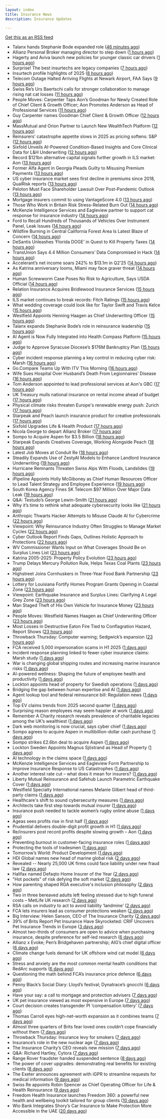 ```yaml
---
layout: index
title: Insurance News
description: Insurance Updates

---
```


[Get this as an RSS feed](/insurance.rss)

<!-- news_marker starts -->
- Talanx hands Stephanie Bode expanded role ([46 minutes ago](https://www.insurancebusinessmag.com/uk/news/breaking-news/talanx-hands-stephanie-bode-expanded-role-547793.aspx))
- Allianz Personal Broker managing director to step down ([1 hours ago](https://www.insurancebusinessmag.com/uk/news/breaking-news/allianz-personal-broker-managing-director-to-step-down-547792.aspx))
- Hagerty and Aviva launch new policies for younger classic car drivers ([1 hours ago](https://www.insurancebusinessmag.com/uk/news/breaking-news/hagerty-and-aviva-launch-new-policies-for-younger-classic-car-drivers-547789.aspx))
- Surprise! The best insurtechs are legacy companies ([7 hours ago](https://www.dig-in.com/opinion/the-best-insurtechs-are-legacy-companies))
- Insurtech profile highlights of 2025 ([8 hours ago](https://www.dig-in.com/list/insurtech-profile-highlights-of-2025))
- Telecom Outage Halted Arriving Flights at Newark Airport, FAA Says ([9 hours ago](https://www.insurancejournal.com/news/east/2025/08/28/837387.htm))
- Swiss Re’s Urs Baertschi calls for stronger collaboration to manage rising nat cat losses ([11 hours ago](https://www.reinsurancene.ws/urs-baertschi-swiss-re-calls-for-stronger-collaboration-to-manage-rising-nat-cat-losses/))
- People Moves: Carpenter Taps Aon’s Goodman for Newly Created Role of Chief Client & Growth Officer; Aon Promotes Anderson as Head of Professional Services ([11 hours ago](https://www.insurancejournal.com/news/international/2025/08/28/837357.htm))
- Guy Carpenter names Goodman Chief Client & Growth Officer ([12 hours ago](https://www.reinsurancene.ws/guy-carpenter-names-goodman-chief-client-growth-officer/))
- MassMutual and Orion Partner to Launch New WealthTech Platform ([12 hours ago](https://www.insurtechinsights.com/massmutual-and-orion-partner-to-launch-new-wealthtech-platform/))
- Reinsurers’ catastrophe appetite slows in 2025 as pricing softens: S&P ([12 hours ago](https://www.reinsurancene.ws/reinsurers-catastrophe-appetite-slows-in-2025-as-pricing-softens-sp/))
- Sixfold Unveils AI-Powered Condition-Based Insights and Core Clinical Data for L&H Underwriting ([12 hours ago](https://www.insurtechinsights.com/sixfold-unveils-ai-powered-condition-based-insights-and-core-clinical-data-for-lh-underwriting/))
- Record $121bn alternative capital signals further growth in ILS market: Aon ([13 hours ago](https://www.reinsurancene.ws/record-121bn-alternative-capital-signals-further-growth-in-ils-market-aon/))
- Former Alfa Agent in Georgia Pleads Guilty to Misusing Premium Payments ([13 hours ago](https://www.insurancejournal.com/news/southeast/2025/08/28/837330.htm))
- US cyber insurance market sees first decline in premiums since 2018, QualRisk reports ([13 hours ago](https://www.reinsurancene.ws/us-cyber-insurance-market-sees-first-decline-in-premiums-since-2018-qualrisk-reports/))
- Peloton Must Face Shareholder Lawsuit Over Post-Pandemic Outlook ([13 hours ago](https://www.insurancejournal.com/news/national/2025/08/28/837327.htm))
- Mortgage insurers commit to using VantageScore 4.0 ([13 hours ago](https://www.dig-in.com/news/mortgage-insurers-commit-to-using-vantagescore-4-0))
- Those Who Work in Britain Risk Stress-Related Burn Out ([14 hours ago](https://insurance-edge.net/2025/08/28/those-who-work-in-britain-risk-stress-related-burn-out/))
- McKenzie Intelligence Services and Eagleview partner to support cat response for insurance industry ([14 hours ago](https://www.reinsurancene.ws/mckenzie-intelligence-services-and-eagleview-partner-to-support-cat-response-for-insurance-industry/))
- Ford to Recall Hundreds of Thousands of Vehicles Over Instrument Panel, Leak Issues ([14 hours ago](https://www.insurancejournal.com/news/national/2025/08/28/837321.htm))
- Wildfire Burning in Central California Forest Area Is Latest Blaze of Concern ([14 hours ago](https://www.insurancejournal.com/news/west/2025/08/28/837323.htm))
- DeSantis Unleashes ‘Florida DOGE’ in Quest to Kill Property Taxes ([14 hours ago](https://www.insurancejournal.com/news/southeast/2025/08/28/837313.htm))
- TransUnion Says 4.4 Million Consumers’ Data Compromised in Hack ([14 hours ago](https://www.insurancejournal.com/news/national/2025/08/28/837314.htm))
- Accelerant’s net income soars 242% to $13.1m in Q2’25 ([14 hours ago](https://www.reinsurancene.ws/accelerants-net-income-soars-242-to-13-1m-in-q225/))
- As Katrina anniversary looms, Miami may face graver threat ([14 hours ago](https://www.dig-in.com/news/analyzing-miamis-hurricane-risk-two-decades-after-katrina))
- Human Screwworm Case Poses No Risk to Agriculture, Says USDA Official ([14 hours ago](https://www.insurancejournal.com/news/east/2025/08/28/837310.htm))
- Relation Insurance Acquires Bridlewood Insurance Services ([15 hours ago](https://www.insurtechinsights.com/relation-insurance-acquires-bridlewood-insurance-services/))
- ILS market continues to break records: Fitch Ratings ([15 hours ago](https://www.reinsurancene.ws/ils-market-continues-to-break-records-fitch-ratings/))
- What wedding coverage could look like for Taylor Swift and Travis Kelce ([15 hours ago](https://www.insurancebusinessmag.com/uk/news/breaking-news/what-wedding-coverage-could-look-like-for-taylor-swift-and-travis-kelce-547745.aspx))
- Westfield Appoints Henning Haagen as Chief Underwriting Officer ([15 hours ago](https://www.insurtechinsights.com/westfield-appoints-henning-haagen-as-chief-underwriting-officer/))
- Talanx expands Stephanie Bode’s role in reinsurance leadership ([15 hours ago](https://www.reinsurancene.ws/talanx-expands-stephanie-bodes-role-in-reinsurance-leadership/))
- AI Agent is Now Fully Integrated into Health Compass Platform ([15 hours ago](https://insurance-edge.net/2025/08/28/ai-agent-is-now-fully-integrated-into-health-compass-platform/))
- Judge to Approve Syracuse Diocese’s $176M Bankruptcy Plan ([15 hours ago](https://www.insurancejournal.com/news/east/2025/08/28/837300.htm))
- Cyber incident response planning a key control in reducing cyber risk: Marsh ([16 hours ago](https://www.reinsurancene.ws/cyber-incident-response-planning-a-key-control-in-reducing-cyber-risk-marsh/))
- Go.Compare Teams Up With ITV This Morning ([16 hours ago](https://insurance-edge.net/2025/08/28/go-compare-teams-up-with-itv-this-morning/))
- Wife Sues Hospital Over Husband’s Death From Legionnaires’ Disease ([16 hours ago](https://www.insurancejournal.com/news/east/2025/08/28/837296.htm))
- Tom Anderson appointed to lead professional services at Aon's GBC ([17 hours ago](https://www.insurancebusinessmag.com/uk/news/breaking-news/tom-anderson-appointed-to-lead-professional-services-at-aons-gbc-547696.aspx))
- UK Treasury mulls national insurance on rental income ahead of budget ([17 hours ago](https://www.insurancebusinessmag.com/uk/news/breaking-news/uk-treasury-mulls-national-insurance-on-rental-income-ahead-of-budget-547679.aspx))
- Physical climate risks threaten Europe's renewable energy push: Zurich ([17 hours ago](https://www.insurancebusinessmag.com/uk/news/breaking-news/physical-climate-risks-threaten-europes-renewable-energy-push-zurich-547683.aspx))
- Starpeak and Peach launch insurance product for creative professionals ([17 hours ago](https://www.insurancebusinessmag.com/uk/news/breaking-news/starpeak-and-peach-launch-insurance-product-for-creative-professionals-547685.aspx))
- Sixfold Upgrades Life & Health Product ([17 hours ago](https://insurance-edge.net/2025/08/28/sixfold-upgrades-life-health-product/))
- Nicola George to depart Allianz Broker ([17 hours ago](https://www.postonline.co.uk/broker/7958923/nicola-george-to-depart-allianz-broker))
- Sompo to Acquire Aspen for $3.5 Billion ([18 hours ago](https://www.insurtechinsights.com/sompo-to-acquire-aspen-for-3-5-billion/))
- Starpeak Expands Creatives Coverage, Working Alongside Peach ([18 hours ago](https://insurance-edge.net/2025/08/28/starpeak-expands-creatives-coverage-working-alongside-peach/))
- Latest Job Moves at Conduit Re ([18 hours ago](https://insurance-edge.net/2025/08/28/latest-job-moves-at-conduit-re/))
- Steadily Expands Use of ZestyAI Models to Enhance Landlord Insurance Underwriting ([19 hours ago](https://www.insurtechinsights.com/steadily-expands-use-of-zestyai-models-to-enhance-landlord-insurance-underwriting/))
- Hurricane Remnants Threaten Swiss Alps With Floods, Landslides ([19 hours ago](https://www.insurancejournal.com/news/international/2025/08/28/837291.htm))
- iPipeline Appoints Holly McGiboney as Chief Human Resources Officer to Lead Talent Strategy and Employee Experience ([19 hours ago](https://www.insurtechinsights.com/ipipeline-appoints-holly-mcgiboney-as-chief-human-resources-officer-to-lead-talent-strategy-and-employee-experience/))
- South Korea Agency Fines SK Telecom $97 Million Over Major Data Leak ([19 hours ago](https://www.insurancejournal.com/news/international/2025/08/28/837284.htm))
- Q&A: Testudo’s George Lewin-Smith ([21 hours ago](https://www.postonline.co.uk/technology/7958076/qa-testudo%E2%80%99s-george-lewin-smith))
- Why it’s time to rethink what adequate cybersecurity looks like ([21 hours ago](https://www.postonline.co.uk/commercial/7958910/why-it%E2%80%99s-time-to-rethink-what-adequate-cybersecurity-looks-like))
- Anthropic Thwarts Hacker Attempts to Misuse Claude AI for Cybercrime ([22 hours ago](https://www.insurancejournal.com/news/national/2025/08/28/837262.htm))
- Viewpoint: Why Reinsurance Industry Often Struggles to Manage Market Cycles ([22 hours ago](https://www.insurancejournal.com/news/international/2025/08/28/837253.htm))
- Cyber Outlook Report Finds Gaps, Outlines Holistic Approach to Protections ([22 hours ago](https://www.insurancejournal.com/news/national/2025/08/28/837259.htm))
- WV Commissioner Wants Input on What Coverages Should Be on Surplus Lines List ([23 hours ago](https://www.insurancejournal.com/news/southeast/2025/08/28/837177.htm))
- Katrina 2005-2025: Property Policy Evolution ([23 hours ago](https://www.insurancejournal.com/news/national/2025/08/28/837235.htm))
- Trump Delays Mercury Pollution Rule, Helps Texas Coal Plants ([23 hours ago](https://www.insurancejournal.com/news/southcentral/2025/08/28/837221.htm))
- Highstreet Joins Cornhuskers in Three-Year Food Bank Partnership ([23 hours ago](https://www.insurancejournal.com/news/midwest/2025/08/28/837218.htm))
- Lottery for Louisiana Fortify Homes Program Grants Opening in Coastal Zone ([23 hours ago](https://www.insurancejournal.com/news/southcentral/2025/08/28/837215.htm))
- Viewpoint: Earthquake Insurance and Surplus Lines: Clarifying A Legal Grey Zone ([23 hours ago](https://www.insurancejournal.com/news/west/2025/08/28/837082.htm))
- Man Staged Theft of His Own Vehicle for Insurance Money ([23 hours ago](https://www.insurancejournal.com/news/east/2025/08/28/837232.htm))
- People Moves: Westfield Names Haagen as Chief Underwriting Officer ([23 hours ago](https://www.insurancejournal.com/news/midwest/2025/08/28/837211.htm))
- Most Losses in Destructive Eaton Fire Tied to Conflagration Hazard, Report Shows ([23 hours ago](https://www.insurancejournal.com/news/west/2025/08/28/837089.htm))
- Throwback Thursday: Computer warning; Sedgwick’s expansion ([23 hours ago](https://www.postonline.co.uk/technology/7956763/throwback-thursday-computer-warning-sedgwick%E2%80%99s-expansion))
- FCA received 5,000 impersonation scams in H1 2025 ([1 days ago](https://www.insurancebusinessmag.com/uk/news/breaking-news/fca-received-5000-impersonation-scams-in-h1-2025-547649.aspx))
- Incident response planning linked to fewer cyber insurance claims: Marsh study ([1 days ago](https://www.insurancebusinessmag.com/uk/news/cyber/incident-response-planning-linked-to-fewer-cyber-insurance-claims-marsh-study-547641.aspx))
- War is changing global shipping routes and increasing marine insurance risks ([1 days ago](https://www.insurancebusinessmag.com/uk/news/marine/war-is-changing-global-shipping-routes-and-increasing-marine-insurance-risks-547774.aspx))
- AI-powered wellness: Shaping the future of employee health and productivity ([1 days ago](https://www.dig-in.com/opinion/ai-powered-wellness-shaping-the-future-of-employee-health-and-productivity))
- Lockton appoints head of property for Swedish operations ([1 days ago](https://www.insurancebusinessmag.com/uk/news/breaking-news/lockton-appoints-head-of-property-for-swedish-operations-547635.aspx))
- Bridging the gap between human expertise and AI ([1 days ago](https://www.dig-in.com/opinion/bridging-the-gap-between-human-expertise-and-ai))
- Agent lookup tool and federal reinsurance bill: Regulation news ([1 days ago](https://www.dig-in.com/list/agent-lookup-tool-federal-reinsurance-bill-regulation-news))
- Top EV claims trends from 2025 second quarter ([1 days ago](https://www.dig-in.com/list/top-ev-claims-trends-from-q2-2025))
- Surprising reason employees may seem happier at work ([1 days ago](https://www.insurancebusinessmag.com/uk/business-strategy/surprising-reason-employees-may-seem-happier-at-work-547610.aspx))
- Remember A Charity research reveals prevalence of charitable legacies among the UK’s wealthiest ([1 days ago](https://ifamagazine.com/remember-a-charity-research-reveals-prevalence-of-charitable-legacies-among-the-uks-wealthiest/))
- Dark web monitoring is now crucial, says cyber chief ([1 days ago](https://www.insurancebusinessmag.com/uk/news/breaking-news/dark-web-monitoring-is-now-crucial-says-cyber-chief-547676.aspx))
- Sompo agrees to acquire Aspen in multibillion-dollar cash purchase ([1 days ago](https://www.insurancebusinessmag.com/uk/news/breaking-news/sompo-agrees-to-acquire-aspen-in-multibilliondollar-cash-purchase-547583.aspx))
- Sompo strikes £2.6bn deal to acquire Aspen ([1 days ago](https://www.postonline.co.uk/commercial/7958922/sompo-strikes-%C2%A326bn-deal-to-acquire-aspen))
- Lockton Sweden Appoints Magnus Sjöstrand as Head of Property ([1 days ago](https://www.insurtechinsights.com/lockton-sweden-appoints-magnus-sjostrand-as-head-of-property/))
- AI technology in the claims space ([1 days ago](https://www.dig-in.com/podcast/ai-technology-in-the-claims-space))
- McKenzie Intelligence Services and Eagleview Form Partnership to Improve Insurance Response to US Catastrophes ([1 days ago](https://www.insurtechinsights.com/mckenzie-intelligence-services-and-eagleview-form-partnership-to-improve-insurance-response-to-us-catastrophes/))
- Another interest rate cut – what does it mean for insurers? ([1 days ago](https://www.insurancebusinessmag.com/uk/news/breaking-news/another-interest-rate-cut--what-does-it-mean-for-insurers-547675.aspx))
- Liberty Mutual Reinsurance and Safehub Launch Parametric Earthquake Cover ([1 days ago](https://www.insurtechinsights.com/liberty-mutual-reinsurance-and-safehub-launch-parametric-earthquake-cover/))
- Westfield Specialty International names Melanie Gilbert head of third-party claims ([1 days ago](https://www.insurancebusinessmag.com/uk/news/breaking-news/westfield-specialty-international-names-melanie-gilbert-head-of-thirdparty-claims-547553.aspx))
- Healthcare's shift to sound cybersecurity measures ([1 days ago](https://www.dig-in.com/advisers/opinion/healthcares-shift-to-sound-cybersecurity-measures))
- Architects take first step towards mutual insurer ([1 days ago](https://www.postonline.co.uk/commercial/7958921/architects-take-first-step-towards-mutual-insurer))
- Insurance push needed to tackle women’s rugby online abuse ([1 days ago](https://www.postonline.co.uk/commercial/7958920/insurance-push-needed-to-tackle-female-rugby-online-abuse))
- Ageas sees profits rise in first half ([1 days ago](https://www.insurancebusinessmag.com/uk/news/breaking-news/ageas-sees-profits-rise-in-first-half-547530.aspx))
- Prudential delivers double-digit profit growth in H1 ([1 days ago](https://www.insurancebusinessmag.com/uk/news/breaking-news/prudential-delivers-doubledigit-profit-growth-in-h1-547527.aspx))
- Re/insurers post record profits despite slowing growth – Aon ([1 days ago](https://www.insurancebusinessmag.com/uk/news/breaking-news/reinsurers-post-record-profits-despite-slowing-growth--aon-547520.aspx))
- Preventing burnout in customer-facing insurance roles ([1 days ago](https://www.postonline.co.uk/technology/7958034/preventing-burnout-in-customer-facing-insurance-roles))
- Protecting the tools of tradesmen ([1 days ago](https://www.postonline.co.uk/commercial/7958124/protecting-the-tools-of-tradesmen))
- Tomorrow’s World: Product Development ([1 days ago](https://www.postonline.co.uk/personal/7958157/tomorrow%E2%80%99s-world-product-development))
- HDI Global names new head of marine global risk ([2 days ago](https://www.insurancebusinessmag.com/uk/news/breaking-news/hdi-global-names-new-head-of-marine-global-risk-547484.aspx))
- Revealed -- Nearly 25,000 UK firms could face liability under new fraud law ([2 days ago](https://www.insurancebusinessmag.com/uk/news/breaking-news/revealed--nearly-25000-uk-firms-could-face-liability-under-new-fraud-law-547481.aspx))
- Halifax named Defaqto Home Insurer of the Year ([2 days ago](https://www.insurancebusinessmag.com/uk/news/breaking-news/halifax-named-defaqto-home-insurer-of-the-year-547480.aspx))
- "Hot pockets" of risk defying the soft market ([2 days ago](https://www.insurancebusinessmag.com/uk/news/breaking-news/hot-pockets-of-risk-defying-the-soft-market-547518.aspx))
- How parenting shaped RGA executive's inclusion philosophy ([2 days ago](https://www.insurancebusinessmag.com/uk/news/breaking-news/how-parenting-shaped-rga-executives-inclusion-philosophy-547435.aspx))
- Two in three bereaved adults left feeling stressed due to high funeral costs – MetLife UK research ([2 days ago](https://ifamagazine.com/two-in-three-bereaved-adults-left-feeling-stressed-due-to-high-funeral-costs-metlife-uk-research/))
- RSA calls on industry to act to avoid liability ‘landmine’ ([2 days ago](https://www.postonline.co.uk/commercial/7958918/rsa-calls-on-industry-to-act-to-avoid-liability-%E2%80%98landmine%E2%80%99))
- FCA lets insurers lead as consumer protections weaken ([2 days ago](https://www.postonline.co.uk/personal/7958255/fca-lets-insurers-lead-as-consumer-protections-weaken))
- Big Interview: Helen Sanson, CEO of The Insurance Charity ([2 days ago](https://www.postonline.co.uk/people/7958165/big-interview-helen-sanson-ceo-of-the-insurance-charity))
- 39% of Brits Report Pet Insurance Have Skyrocketed: CRIF Uncovers Pet Insurance Trends in Europe ([3 days ago](https://thefintechtimes.com/39-of-brits-report-pet-insurance-have-skyrocketed-crif-uncovers-pet-insurance-trends-in-europe/))
- Almost two-thirds of consumers are open to advice when purchasing insurance, despite preference for self-led research ([6 days ago](https://ifamagazine.com/almost-two-thirds-of-consumers-are-open-to-advice-when-purchasing-insurance-despite-preference-for-self-led-research/))
- Allianz x Evoke; Pen’s Bridgehaven partnership; AIG’s chief digital officer ([6 days ago](https://www.postonline.co.uk/news/7958917/allianz-x-evoke-pen%E2%80%99s-bridgehaven-partnership-aig%E2%80%99s-chief-digital-officer))
- Climate change fuels demand for UK offshore wind cat model ([6 days ago](https://www.postonline.co.uk/commercial/7958315/climate-change-fuels-demand-for-uk-offshore-wind-cat-model))
- Stress and anxiety are the most common mental health conditions that RedArc supports ([6 days ago](https://ifamagazine.com/stress-and-anxiety-are-the-most-common-mental-health-conditions-that-redarc-supports/))
- Questioning the math behind FCA’s insurance price defence ([6 days ago](https://www.postonline.co.uk/regulation/7958257/questioning-the-math-behind-fca%E2%80%99s-insurance-price-defence))
- Penny Black’s Social Diary: Lloyd’s festival; Dynatrace’s gnocchi ([6 days ago](https://www.postonline.co.uk/people/7958186/penny-black%E2%80%99s-social-diary-lloyd%E2%80%99s-festival-dynatrace%E2%80%99s-gnocchi))
- Have your say: a call to mortgage and protection advisers ([7 days ago](https://ifamagazine.com/have-your-say-a-call-to-mortgage-and-protection-advisers/))
- UK pet insurance viewed as most expensive in Europe ([7 days ago](https://www.postonline.co.uk/personal/7958915/uk-pet-insurance-viewed-as-most-expensive-in-europe))
- Court decision creates transgender PI ‘compensation lottery’ ([7 days ago](https://www.postonline.co.uk/personal/7958916/court-decision-creates-transgender-pi-%E2%80%98compensation-lottery%E2%80%99))
- Thomas Carroll eyes high-net-worth expansion as it combines teams ([7 days ago](https://www.postonline.co.uk/broker/7958912/thomas-carroll-eyes-high-net-worth-expansion-as-it-combines-teams))
- Almost three quarters of Brits fear loved ones couldn’t cope financially without them ([7 days ago](https://ifamagazine.com/almost-three-quarters-of-brits-fear-loved-ones-couldnt-cope-financially-without-them/))
- Throwback Thursday: Insurance levy for smokers ([7 days ago](https://www.postonline.co.uk/claims/7956762/throwback-thursday-insurance-levy-for-smokers))
- Insurance’s role in the new nuclear age ([7 days ago](https://www.postonline.co.uk/commercial/7958893/insurance%E2%80%99s-role-in-the-new-nuclear-age))
- The Insurance Charity’s CEO reveals new mission ([7 days ago](https://www.postonline.co.uk/people/7958166/the-insurance-charity%E2%80%99s-ceo-reveals-new-mission))
- Q&A: Richard Hartley, Cytora ([7 days ago](https://www.postonline.co.uk/technology/7958053/qa-richard-hartley-cytora))
- Range Rover fraudster handed suspended sentence ([8 days ago](https://www.postonline.co.uk/claims/7958909/range-rover-fraudster-handed-suspended-sentence))
- The power of cover upgrades: demonstrating real benefits for existing clients ([8 days ago](https://ifamagazine.com/the-power-of-cover-upgrades-demonstrating-real-benefits-for-existing-clients/))
- The Exeter announces agreement with iGPR to streamline requests for medical information ([9 days ago](https://ifamagazine.com/the-exeter-announces-agreement-with-igpr-to-streamline-requests-for-medical-information/))
- Swiss Re appoints Robin Spencer as Chief Operating Officer for Life & Health Reinsurance ([9 days ago](https://ifamagazine.com/swiss-re-appoints-robin-spencer-as-chief-operating-officer-for-life-health-reinsurance/))
- Freedom Health Insurance launches Freedom 360: a powerful new health and wellbeing toolkit tailored for group clients ([10 days ago](https://ifamagazine.com/freedom-health-insurance-launches-freedom-360-a-powerful-new-health-and-wellbeing-toolkit-tailored-for-group-clients/))
- Wio Bank Integrates Shory’s Car Insurance to Make Protection More Accessible in the UAE ([20 days ago](https://thefintechtimes.com/wio-bank-integrates-shorys-car-insurance-to-make-protection-more-accessible-in-the-uae/))

<!-- news_marker ends -->